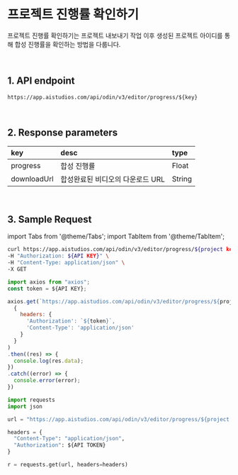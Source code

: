 # 프로젝트 진행률 확인하기

프로젝트 진행률 확인하기는 프로젝트 내보내기 작업 이후 생성된 프로젝트 아이디를 통해 합성 진행률을 확인하는 방법을 다룹니다.

<br/>

## 1. API endpoint

```http
https://app.aistudios.com/api/odin/v3/editor/progress/${key}
```

<br/>

## 2. Response parameters

|key|desc|type|
|:---|:---|:---|
|progress|합성 진행률|Float|
|downloadUrl|합성완료된 비디오의 다운로드 URL|String|

<br/>


## 3. Sample Request

import Tabs from '@theme/Tabs';
import TabItem from '@theme/TabItem';

<Tabs>
<TabItem value="curl" label="cURL">

```bash
curl https://app.aistudios.com/api/odin/v3/editor/progress/${project key}  \
-H "Authorization: ${API KEY}" \
-H "Content-Type: application/json" \
-X GET
```

</TabItem>
<TabItem value="js" label="Node.js">

```js
import axios from "axios"; 
const token = ${API KEY};

axios.get(`https://app.aistudios.com/api/odin/v3/editor/progress/${project key}`, 
  {
    headers: {
      'Authorization': `${token}`,
      'Content-Type': 'application/json'
    }
  }
)
.then((res) => {
  console.log(res.data);
})
.catch((error) => {
  console.error(error);
})
```

</TabItem>
<TabItem value="py" label="Python">

```py
import requests
import json

url = "https://app.aistudios.com/api/odin/v3/editor/progress/${project key}"

headers = {
  "Content-Type": "application/json",
  "Authorization": ${API TOKEN}
}

r = requests.get(url, headers=headers)
```

</TabItem>
</Tabs>
